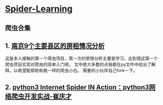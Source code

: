# [Spider-Learning](https://github.com/geyixin/Spider-Learning)

## 爬虫合集

## 1. [南京9个主要县区的房租情况分析](https://github.com/geyixin/Spider-Learning/tree/master/NJ-lianjia-spider)
这是本人接触的第一个爬虫项目，第一次的房租分析主要是学习，达到借这第一个爬虫项目实现对爬虫的简单入门吧。
文中绝大多数的点我都在py文件中给出了解释。以希望能帮助和我一样的爬虫小白。
需要的小伙伴自己fork一下。
## 2. [python3 Internet Spider IN Action：python3网络爬虫开发实战-崔庆才](https://github.com/geyixin/Spider-Learning/tree/master/python3%20Internet%20Spider%20IN%20Action)
